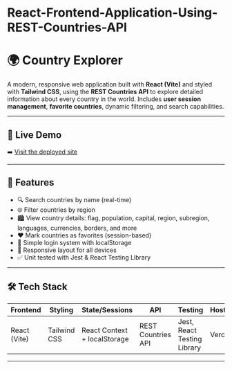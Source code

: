 # React-Frontend-Application-Using-REST-Countries-API

# 🌍 Country Explorer

A modern, responsive web application built with **React (Vite)** and styled with **Tailwind CSS**, using the **REST Countries API** to explore detailed information about every country in the world. Includes **user session management**, **favorite countries**, dynamic filtering, and search capabilities.

---

## 🔗 Live Demo

➡️ [Visit the deployed site](https://ransarans-portfolio.vercel.app/)

---

## 🚀 Features

- 🔍 Search countries by name (real-time)
- 🌐 Filter countries by region
- 🏙 View country details: flag, population, capital, region, subregion, languages, currencies, borders, and more
- ❤️ Mark countries as favorites (session-based)
- 👤 Simple login system with localStorage
- 🌈 Responsive layout for all devices
- ✅ Unit tested with Jest & React Testing Library

---

## 🛠️ Tech Stack

| Frontend      | Styling         | State/Sessions      | API               | Testing                     | Hosting  |
|---------------|----------------|---------------------|-------------------|-----------------------------|----------|
| React (Vite)  | Tailwind CSS   | React Context + localStorage | REST Countries API | Jest, React Testing Library | Vercel   |

---
